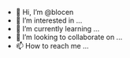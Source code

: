 - 👋 Hi, I’m @blocen
- 👀 I’m interested in ...
- 🌱 I’m currently learning ...
- 💞️ I’m looking to collaborate on ...
- 📫 How to reach me ...

<!---
blocen/blocen is a ✨ special ✨ repository because its `README.md` (this file) appears on your GitHub profile.
You can click the Preview link to take a look at your changes.
--->
